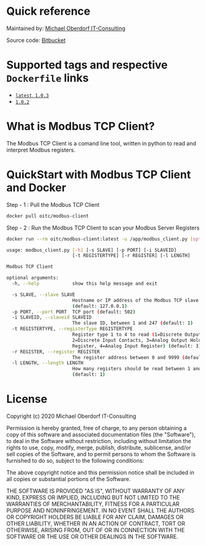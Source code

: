 # Quick reference

Maintained by: [Michael Oberdorf IT-Consulting](https://www.oberdorf-itc.de/)

Source code: [Bitbucket](https://bitbucket.org/Cybcon/modbus-client/src/master/)

# Supported tags and respective `Dockerfile` links

* [`latest`, `1.0.3`](https://bitbucket.org/Cybcon/modbus-client/src/1.0.3/dockerfile)
* [`1.0.2`](https://bitbucket.org/Cybcon/modbus-client/src/1.0.2/dockerfile)

# What is Modbus TCP Client?

The Modbus TCP Client is a comand line tool, written in python to read and interpret Modbus registers.

# QuickStart with Modbus TCP Client and Docker

Step - 1 : Pull the Modbus TCP Client

```bash
docker pull oitc/modbus-client
```

Step - 2 : Run the Modbus TCP Client to scan your Modbus Server Registers

```bash
docker run --rm oitc/modbus-client:latest -u /app/modbus_client.py [options]

usage: modbus_client.py [-h] [-s SLAVE] [-p PORT] [-i SLAVEID]
                        [-t REGISTERTYPE] [-r REGISTER] [-l LENGTH]

Modbus TCP Client

optional arguments:
  -h, --help            show this help message and exit

  -s SLAVE, --slave SLAVE
                        Hostname or IP address of the Modbus TCP slave
                        (default: 127.0.0.1)
  -p PORT, --port PORT  TCP port (default: 502)
  -i SLAVEID, --slaveid SLAVEID
                        The slave ID, between 1 and 247 (default: 1)
  -t REGISTERTYPE, --registerType REGISTERTYPE
                        Register type 1 to 4 to read (1=Discrete Output Coils,
                        2=Discrete Input Contacts, 3=Analog Output Holding
                        Register, 4=Analog Input Register) (default: 3)
  -r REGISTER, --register REGISTER
                        The register address between 0 and 9999 (default: 0)
  -l LENGTH, --length LENGTH
                        How many registers should be read between 1 and 125
                        (default: 1)
```

# License
 
Copyright (c) 2020 Michael Oberdorf IT-Consulting

Permission is hereby granted, free of charge, to any person obtaining a copy
of this software and associated documentation files (the "Software"), to deal
in the Software without restriction, including without limitation the rights
to use, copy, modify, merge, publish, distribute, sublicense, and/or sell
copies of the Software, and to permit persons to whom the Software is
furnished to do so, subject to the following conditions:

The above copyright notice and this permission notice shall be included in all
copies or substantial portions of the Software.

THE SOFTWARE IS PROVIDED "AS IS", WITHOUT WARRANTY OF ANY KIND, EXPRESS OR
IMPLIED, INCLUDING BUT NOT LIMITED TO THE WARRANTIES OF MERCHANTABILITY,
FITNESS FOR A PARTICULAR PURPOSE AND NONINFRINGEMENT. IN NO EVENT SHALL THE
AUTHORS OR COPYRIGHT HOLDERS BE LIABLE FOR ANY CLAIM, DAMAGES OR OTHER
LIABILITY, WHETHER IN AN ACTION OF CONTRACT, TORT OR OTHERWISE, ARISING FROM,
OUT OF OR IN CONNECTION WITH THE SOFTWARE OR THE USE OR OTHER DEALINGS IN THE
SOFTWARE.